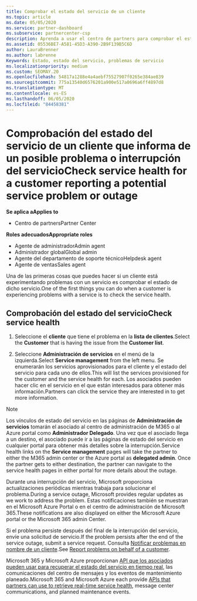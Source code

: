 ```yaml
---
title: Comprobar el estado del servicio de un cliente
ms.topic: article
ms.date: 05/05/2020
ms.service: partner-dashboard
ms.subservice: partnercenter-csp
description: Aprenda a usar el centro de partners para comprobar el estado del servicio de un cliente cuando se produzca un problema con un servicio.
ms.assetid: 05536BE7-A581-45D3-A390-2B9F139B5C6D
author: LauraBrenner
ms.author: labrenne
Keywords: Estado, estado del servicio, problemas de servicio
ms.localizationpriority: medium
ms.custom: SEOMAY.20
ms.openlocfilehash: 54817a1288e4a4aebf75527907f0265e384ae839
ms.sourcegitcommit: 775a13540d6576201a900e517a0696a6ff4897d8
ms.translationtype: MT
ms.contentlocale: es-ES
ms.lasthandoff: 06/05/2020
ms.locfileid: "84458381"
---
```

# <a name="check-service-health-for-a-customer-reporting-a-potential-service-problem-or-outage"></a><span data-ttu-id="90aaa-104">Comprobación del estado del servicio de un cliente que informa de un posible problema o interrupción del servicio</span><span class="sxs-lookup"><span data-stu-id="90aaa-104">Check service health for a customer reporting a potential service problem or outage</span></span>

<span data-ttu-id="90aaa-105">**Se aplica a**</span><span class="sxs-lookup"><span data-stu-id="90aaa-105">**Applies to**</span></span>

- <span data-ttu-id="90aaa-106">Centro de partners</span><span class="sxs-lookup"><span data-stu-id="90aaa-106">Partner Center</span></span>

<span data-ttu-id="90aaa-107">**Roles adecuados**</span><span class="sxs-lookup"><span data-stu-id="90aaa-107">**Appropriate roles**</span></span>

- <span data-ttu-id="90aaa-108">Agente de administrador</span><span class="sxs-lookup"><span data-stu-id="90aaa-108">Admin agent</span></span>
- <span data-ttu-id="90aaa-109">Administrador global</span><span class="sxs-lookup"><span data-stu-id="90aaa-109">Global admin</span></span>
- <span data-ttu-id="90aaa-110">Agente del departamento de soporte técnico</span><span class="sxs-lookup"><span data-stu-id="90aaa-110">Helpdesk agent</span></span>
- <span data-ttu-id="90aaa-111">Agente de ventas</span><span class="sxs-lookup"><span data-stu-id="90aaa-111">Sales agent</span></span>

<span data-ttu-id="90aaa-112">Una de las primeras cosas que puedes hacer si un cliente está experimentando problemas con un servicio es comprobar el estado de dicho servicio.</span><span class="sxs-lookup"><span data-stu-id="90aaa-112">One of the first things you can do when a customer is experiencing problems with a service is to check the service health.</span></span> 

## <a name="check-service-health"></a><span data-ttu-id="90aaa-113">Comprobación del estado del servicio</span><span class="sxs-lookup"><span data-stu-id="90aaa-113">Check service health</span></span>

1. <span data-ttu-id="90aaa-114">Seleccione el **cliente** que tiene el problema en la **lista de clientes**.</span><span class="sxs-lookup"><span data-stu-id="90aaa-114">Select the **Customer** that is having the issue from the **Customer list**.</span></span>

2. <span data-ttu-id="90aaa-115">Seleccione **Administración de servicios** en el menú de la izquierda.</span><span class="sxs-lookup"><span data-stu-id="90aaa-115">Select **Service management** from the left menu.</span></span> <span data-ttu-id="90aaa-116">Se enumerarán los servicios aprovisionados para el cliente y el estado del servicio para cada uno de ellos.</span><span class="sxs-lookup"><span data-stu-id="90aaa-116">This will list the services provisioned for the customer and the service health for each.</span></span> <span data-ttu-id="90aaa-117">Los asociados pueden hacer clic en el servicio en el que están interesados para obtener más información.</span><span class="sxs-lookup"><span data-stu-id="90aaa-117">Partners can click the service they are interested in to get more information.</span></span> 

>[!NOTE] 
> <span data-ttu-id="90aaa-118">Los vínculos de estado del servicio en las páginas de **Administración de servicios** tomarán el asociado al centro de administración de M365 o al Azure portal como **Administrador Delegado**. Una vez que el asociado llega a un destino, el asociado puede ir a las páginas de estado del servicio en cualquier portal para obtener más detalles sobre la interrupción.</span><span class="sxs-lookup"><span data-stu-id="90aaa-118">Service health links on the **Service management** pages will take the partner to either the M365 admin center or the Azure portal as **delegated admin**. Once the partner gets to either destination, the partner can navigate to the service health pages in either portal for more details about the outage.</span></span>
 
<span data-ttu-id="90aaa-119">Durante una interrupción del servicio, Microsoft proporciona actualizaciones periódicas mientras trabaja para solucionar el problema.</span><span class="sxs-lookup"><span data-stu-id="90aaa-119">During a service outage, Microsoft provides regular updates as we work to address the problem.</span></span> <span data-ttu-id="90aaa-120">Estas notificaciones también se muestran en el Microsoft Azure Portal o en el centro de administración de Microsoft 365.</span><span class="sxs-lookup"><span data-stu-id="90aaa-120">These notifications are also displayed on either the Microsoft Azure portal or the Microsoft 365 admin Center.</span></span>

<span data-ttu-id="90aaa-121">Si el problema persiste después del final de la interrupción del servicio, envíe una solicitud de servicio.</span><span class="sxs-lookup"><span data-stu-id="90aaa-121">If the problem persists after the end of the service outage, submit a service request.</span></span> <span data-ttu-id="90aaa-122">Consulta [Notificar problemas en nombre de un cliente](report-problems-on-behalf-of-a-customer.md).</span><span class="sxs-lookup"><span data-stu-id="90aaa-122">See [Report problems on behalf of a customer](report-problems-on-behalf-of-a-customer.md).</span></span>

<span data-ttu-id="90aaa-123">Microsoft 365 y Microsoft Azure proporcionan [API que los asociados pueden usar para recuperar el estado del servicio en tiempo real](get-automated-service-notifications-with-our-apis.md), las comunicaciones del centro de mensajes y los eventos de mantenimiento planeado.</span><span class="sxs-lookup"><span data-stu-id="90aaa-123">Microsoft 365 and Microsoft Azure each provide [APIs that partners can use to retrieve real-time service health](get-automated-service-notifications-with-our-apis.md), message center communications, and planned maintenance events.</span></span>

 

